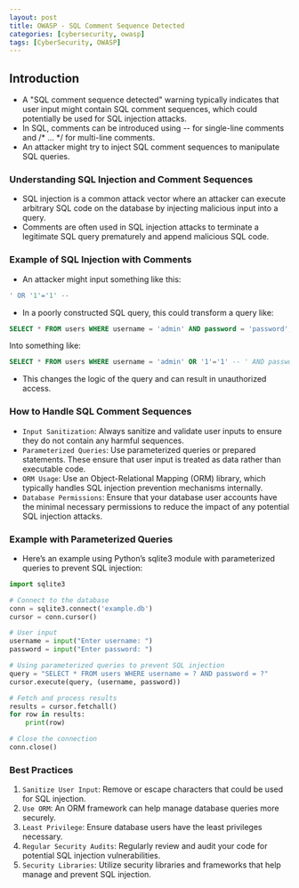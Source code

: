 ```yaml
---
layout: post
title: OWASP - SQL Comment Sequence Detected
categories: [cybersecurity, owasp]
tags: [CyberSecurity, OWASP]
---
```


## Introduction
- A "SQL comment sequence detected" warning typically indicates that user input might contain SQL comment sequences, which could potentially be used for SQL injection attacks. 
- In SQL, comments can be introduced using -- for single-line comments and /* ... */ for multi-line comments. 
- An attacker might try to inject SQL comment sequences to manipulate SQL queries.

### Understanding SQL Injection and Comment Sequences
- SQL injection is a common attack vector where an attacker can execute arbitrary SQL code on the database by injecting malicious input into a query. 
- Comments are often used in SQL injection attacks to terminate a legitimate SQL query prematurely and append malicious SQL code.

### Example of SQL Injection with Comments
- An attacker might input something like this:
```sql
' OR '1'='1' -- 
```

- In a poorly constructed SQL query, this could transform a query like:
```sql
SELECT * FROM users WHERE username = 'admin' AND password = 'password';
```
Into something like:

```sql
SELECT * FROM users WHERE username = 'admin' OR '1'='1' -- ' AND password = 'password';
```

- This changes the logic of the query and can result in unauthorized access.

### How to Handle SQL Comment Sequences
- `Input Sanitization`: Always sanitize and validate user inputs to ensure they do not contain any harmful sequences.
- `Parameterized Queries`: Use parameterized queries or prepared statements. These ensure that user input is treated as data rather than executable code.
- `ORM Usage`: Use an Object-Relational Mapping (ORM) library, which typically handles SQL injection prevention mechanisms internally.
- `Database Permissions`: Ensure that your database user accounts have the minimal necessary permissions to reduce the impact of any potential SQL injection attacks.

### Example with Parameterized Queries
- Here’s an example using Python’s sqlite3 module with parameterized queries to prevent SQL injection:

```python
import sqlite3

# Connect to the database
conn = sqlite3.connect('example.db')
cursor = conn.cursor()

# User input
username = input("Enter username: ")
password = input("Enter password: ")

# Using parameterized queries to prevent SQL injection
query = "SELECT * FROM users WHERE username = ? AND password = ?"
cursor.execute(query, (username, password))

# Fetch and process results
results = cursor.fetchall()
for row in results:
    print(row)

# Close the connection
conn.close()
```

### Best Practices
1. `Sanitize User Input`: Remove or escape characters that could be used for SQL injection.
2. `Use ORM`: An ORM framework can help manage database queries more securely.
3. `Least Privilege`: Ensure database users have the least privileges necessary.
4. `Regular Security Audits`: Regularly review and audit your code for potential SQL injection vulnerabilities.
5. `Security Libraries`: Utilize security libraries and frameworks that help manage and prevent SQL injection.